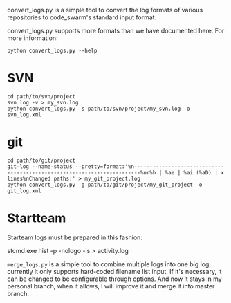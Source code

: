 convert_logs.py is a simple tool to convert the log formats of various repositories to
code_swarm's standard input format.

convert_logs.py supports more formats than we have documented here.  For more information:

    python convert_logs.py --help

# SVN #

    cd path/to/svn/project
    svn log -v > my_svn.log
    python convert_logs.py -s path/to/svn/project/my_svn.log -o svn_log.xml

# git #

    cd path/to/git/project
    git-log --name-status --pretty=format:'%n------------------------------------------------------------------------%nr%h | %ae | %ai (%aD) | x lines%nChanged paths:' > my_git_project.log
    python convert_logs.py -g path/to/git/project/my_git_project -o git_log.xml


# Startteam #

Starteam logs must be prepared in this fashion:

stcmd.exe hist -p <url> -nologo -is > activity.log

`merge_logs.py` is a simple tool to combine multiple logs into one big log, currently it only supports hard-coded filename list input. If it's necessary, it can be changed to be configurable through options.
And now it stays in my personal branch, when it allows, I will improve it and merge it into master branch.
